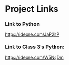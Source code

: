 # Project Links

### Link to Python
https://ideone.com/JaP2hP


### Link to Class 3's Python:
https://ideone.com/W5NqDm
